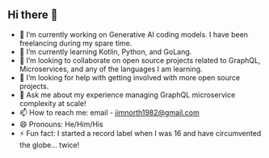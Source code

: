 ## Hi there 👋

- 🔭 I’m currently working on Generative AI coding models. I have been freelancing during my spare time.
- 🌱 I’m currently learning Kotlin, Python, and GoLang.
- 👯 I’m looking to collaborate on open source projects related to GraphQL, Microservices, and any of the languages I am learning.
- 🤔 I’m looking for help with getting involved with more open source projects.
- 💬 Ask me about my experience managing GraphQL microservice complexity at scale!
- 📫 How to reach me: email - jimnorth1982@gmail.com
- 😄 Pronouns: He/Him/His
- ⚡ Fun fact: I started a record label when I was 16 and have circumvented the globe... twice!

